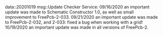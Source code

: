 data::20201019
msg::Update Checker Service:
09/16/2020 an important update was made to Schematic Constructor 1.0, as well as small improvement to FreePcb-2-033. 
09/21/2020 an important update was made to FreePcb-2-032, and 2-033: fixed a bug when working with a grid!
10/19/2020 an important update was made in all versions of FreePcb-2.
